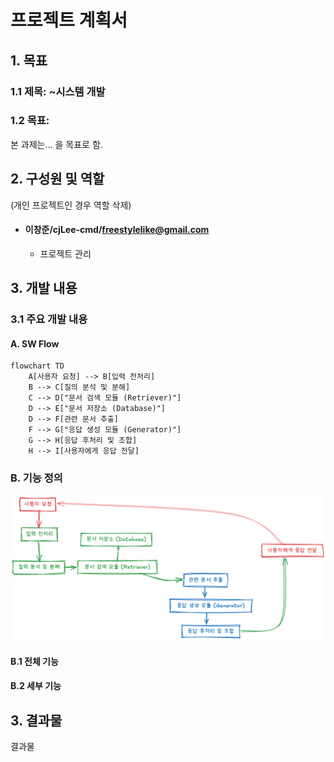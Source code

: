# 프로젝트 계획서

## 1. 목표

### 1.1 제목: ~시스템 개발

### 1.2 목표: 
본 과제는... 을 목표로 함.


## 2. 구성원 및 역할
(개인 프로젝트인 경우 역할 삭제)

- #### 이창준/cjLee-cmd/freestylelike@gmail.com
  - 프로젝트 관리

## 3. 개발 내용
### 3.1 주요 개발 내용


#### A. SW Flow
```mermaid
flowchart TD
    A[사용자 요청] --> B[입력 전처리]
    B --> C[질의 분석 및 분해]
    C --> D["문서 검색 모듈 (Retriever)"]
    D --> E["문서 저장소 (Database)"]
    D --> F[관련 문서 추출]
    F --> G["응답 생성 모듈 (Generator)"]
    G --> H[응답 후처리 및 조합]
    H --> I[사용자에게 응답 전달]
```
### B. 기능 정의

![개요](./assets/01_mainFlow.png)

#### B.1 전체 기능

#### B.2 세부 기능

## 3. 결과물

결과물
